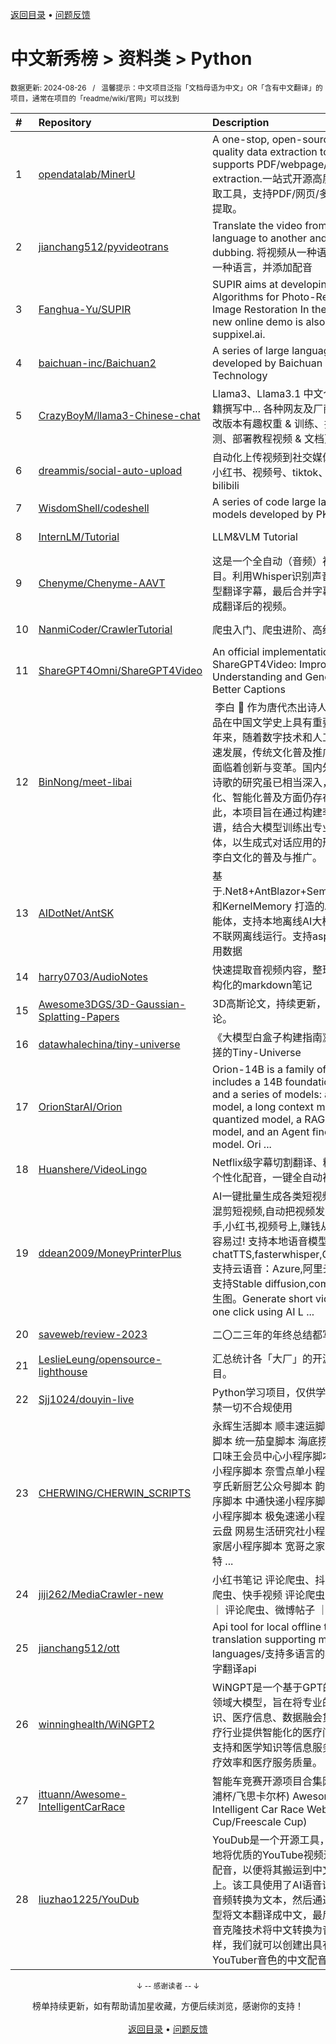 <a href="https://github.com/GrowingGit/GitHub-Chinese-Top-Charts#github中文排行榜">返回目录</a> • <a href="/content/docs/feedback.md">问题反馈</a>

# 中文新秀榜 > 资料类 > Python
<sub>数据更新: 2024-08-26&nbsp;&nbsp;&nbsp;/&nbsp;&nbsp;&nbsp;温馨提示：中文项目泛指「文档母语为中文」OR「含有中文翻译」的项目，通常在项目的「readme/wiki/官网」可以找到</sub>

|#|Repository|Description|Stars|Updated|Created|
|:-|:-|:-|:-|:-|:-|
|1|[opendatalab/MinerU](https://github.com/opendatalab/MinerU)|A one-stop, open-source, high-quality data extraction tool, supports PDF/webpage/e-book extraction.一站式开源高质量数据提取工具，支持PDF/网页/多格式电子书提取。|9835|2024-08-22|2024-02-29|
|2|[jianchang512/pyvideotrans](https://github.com/jianchang512/pyvideotrans)|Translate the video from one language to another and add dubbing.         将视频从一种语言翻译为另一种语言，并添加配音|9599|2024-08-25|2023-10-02|
|3|[Fanghua-Yu/SUPIR](https://github.com/Fanghua-Yu/SUPIR)|SUPIR aims at developing Practical Algorithms for Photo-Realistic Image Restoration In the Wild. Our new online demo is also released at suppixel.ai.|4135|2024-07-30|2023-12-21|
|4|[baichuan-inc/Baichuan2](https://github.com/baichuan-inc/Baichuan2)|A series of large language models developed by Baichuan Intelligent Technology|4068|2024-06-22|2023-08-31|
|5|[CrazyBoyM/llama3-Chinese-chat](https://github.com/CrazyBoyM/llama3-Chinese-chat)|Llama3、Llama3.1 中文仓库（随书籍撰写中...  各种网友及厂商微调、魔改版本有趣权重 & 训练、推理、评测、部署教程视频 & 文档）|3841|2024-08-16|2024-04-18|
|6|[dreammis/social-auto-upload](https://github.com/dreammis/social-auto-upload)|自动化上传视频到社交媒体：抖音、小红书、视频号、tiktok、youtube、bilibili|1951|2024-08-23|2023-12-04|
|7|[WisdomShell/codeshell](https://github.com/WisdomShell/codeshell)|A series of code large language models developed by PKU-KCL|1608|2024-07-18|2023-09-22|
|8|[InternLM/Tutorial](https://github.com/InternLM/Tutorial)|LLM&VLM Tutorial|1251|2024-08-25|2023-12-13|
|9|[Chenyme/Chenyme-AAVT](https://github.com/Chenyme/Chenyme-AAVT)|这是一个全自动（音频）视频翻译项目。利用Whisper识别声音，AI大模型翻译字幕，最后合并字幕视频，生成翻译后的视频。|1236|2024-08-23|2023-12-18|
|10|[NanmiCoder/CrawlerTutorial](https://github.com/NanmiCoder/CrawlerTutorial)|爬虫入门、爬虫进阶、高级爬虫|1225|2024-07-28|2024-03-24|
|11|[ShareGPT4Omni/ShareGPT4Video](https://github.com/ShareGPT4Omni/ShareGPT4Video)|An official implementation of ShareGPT4Video: Improving Video Understanding and Generation with Better Captions|1207|2024-08-07|2024-06-06|
|12|[BinNong/meet-libai](https://github.com/BinNong/meet-libai)|​ 李白 :bust_in_silhouette: 作为唐代杰出诗人，其诗歌作品在中国文学史上具有重要地位。近年来，随着数字技术和人工智能的快速发展，传统文化普及推广的形式也面临着创新与变革。国内外对于李白诗歌的研究虽已相当深入，但在数字化、智能化普及方面仍存在不足。因此，本项目旨在通过构建李白知识图谱，结合大模型训练出专业的AI智能体，以生成式对话应用的形式，推动李白文化的普及与推广。|1084|2024-07-12|2024-04-21|
|13|[AIDotNet/AntSK](https://github.com/AIDotNet/AntSK)|基于.Net8+AntBlazor+SemanticKernel 和KernelMemory 打造的AI知识库/智能体，支持本地离线AI大模型。可以不联网离线运行。支持aspire观测应用数据|1045|2024-08-23|2024-02-01|
|14|[harry0703/AudioNotes](https://github.com/harry0703/AudioNotes)|快速提取音视频内容，整理成一份结构化的markdown笔记|925|2024-07-26|2024-07-19|
|15|[Awesome3DGS/3D-Gaussian-Splatting-Papers](https://github.com/Awesome3DGS/3D-Gaussian-Splatting-Papers)|3D高斯论文，持续更新，欢迎交流讨论。|857|2024-08-21|2023-12-20|
|16|[datawhalechina/tiny-universe](https://github.com/datawhalechina/tiny-universe)|《大模型白盒子构建指南》：一个全手搓的Tiny-Universe|791|2024-08-24|2024-04-06|
|17|[OrionStarAI/Orion](https://github.com/OrionStarAI/Orion)|Orion-14B is a family of models includes a 14B foundation LLM, and a series of models: a chat model, a long context model, a quantized model, a RAG fine-tuned model, and an Agent fine-tuned model. Ori ...|780|2024-06-03|2024-01-17|
|18|[Huanshere/VideoLingo](https://github.com/Huanshere/VideoLingo)|Netflix级字幕切割翻译、精确对齐和个性化配音，一键全自动视频搬运|748|2024-08-24|2024-08-09|
|19|[ddean2009/MoneyPrinterPlus](https://github.com/ddean2009/MoneyPrinterPlus)|AI一键批量生成各类短视频,自动批量混剪短视频,自动把视频发布到抖音,快手,小红书,视频号上,赚钱从来没有这么容易过! 支持本地语音模型chatTTS,fasterwhisper,GPTSoVITS,支持云语音：Azure,阿里云,腾讯云。支持Stable diffusion,comfyUI直接AI生图。Generate short videos with one click using AI L ...|721|2024-08-17|2024-05-09|
|20|[saveweb/review-2023](https://github.com/saveweb/review-2023)|二〇二三年的年终总结都写好了吗？|651|2024-06-21|2023-09-27|
|21|[LeslieLeung/opensource-lighthouse](https://github.com/LeslieLeung/opensource-lighthouse)|汇总统计各「大厂」的开源团队和项目。|626|2024-08-25|2024-06-27|
|22|[Sjj1024/douyin-live](https://github.com/Sjj1024/douyin-live)|Python学习项目，仅供学习参考，严禁一切不合规使用|626|2024-08-19|2023-09-22|
|23|[CHERWING/CHERWIN_SCRIPTS](https://github.com/CHERWING/CHERWIN_SCRIPTS)|永辉生活脚本   顺丰速运脚本   朴朴超市脚本   统一茄皇脚本   海底捞小程序脚本    口味王会员中心小程序脚本    霸王茶姬小程序脚本   奈雪点单小程序脚本   卡夫亨氏新厨艺公众号脚本    韵达快递小程序脚本   中通快递小程序脚本   德邦快递小程序脚本    极兔速递小程序脚本   夸克云盘   网易生活研究社小程序脚本   顾家家居小程序脚本   宽哥之家小程序脚本   特 ...|555|2024-07-25|2024-04-07|
|24|[jiji262/MediaCrawler-new](https://github.com/jiji262/MediaCrawler-new)|小红书笔记   评论爬虫、抖音视频   评论爬虫、快手视频   评论爬虫、B 站视频 ｜ 评论爬虫、微博帖子 ｜ 评论爬虫|492|2024-08-06|2024-03-20|
|25|[jianchang512/ott](https://github.com/jianchang512/ott)|Api tool for local offline text translation supporting multiple languages/支持多语言的本地离线文字翻译api|275|2024-03-30|2024-01-29|
|26|[winninghealth/WiNGPT2](https://github.com/winninghealth/WiNGPT2)|WiNGPT是一个基于GPT的医疗垂直领域大模型，旨在将专业的医学知识、医疗信息、数据融会贯通，为医疗行业提供智能化的医疗问答、诊断支持和医学知识等信息服务，提高诊疗效率和医疗服务质量。|202|2024-04-01|2023-09-26|
|27|[ittuann/Awesome-IntelligentCarRace](https://github.com/ittuann/Awesome-IntelligentCarRace)|智能车竞赛开源项目合集网站✨(恩智浦杯/飞思卡尔杯)   Awesome Intelligent Car Race Website✨(NXP Cup/Freescale Cup)|158|2024-03-11|2023-09-22|
|28|[liuzhao1225/YouDub](https://github.com/liuzhao1225/YouDub)|YouDub是一个开源工具，旨在自动化地将优质的YouTube视频进行翻译和配音，以便将其搬运到中文互联网上。该工具使用了AI语音识别技术将音频转换为文本，然后通过大语言模型将文本翻译成中文，最后通过AI声音克隆技术将中文转换为音频。这样，我们就可以创建出具有原始YouTuber音色的中文配音视频。|145|2024-02-29|2023-11-02|

<div align="center">
    <p><sub>↓ -- 感谢读者 -- ↓</sub></p>
    榜单持续更新，如有帮助请加星收藏，方便后续浏览，感谢你的支持！
</div>

<br/>

<div align="center"><a href="https://github.com/GrowingGit/GitHub-Chinese-Top-Charts#github中文排行榜">返回目录</a> • <a href="/content/docs/feedback.md">问题反馈</a></div>
